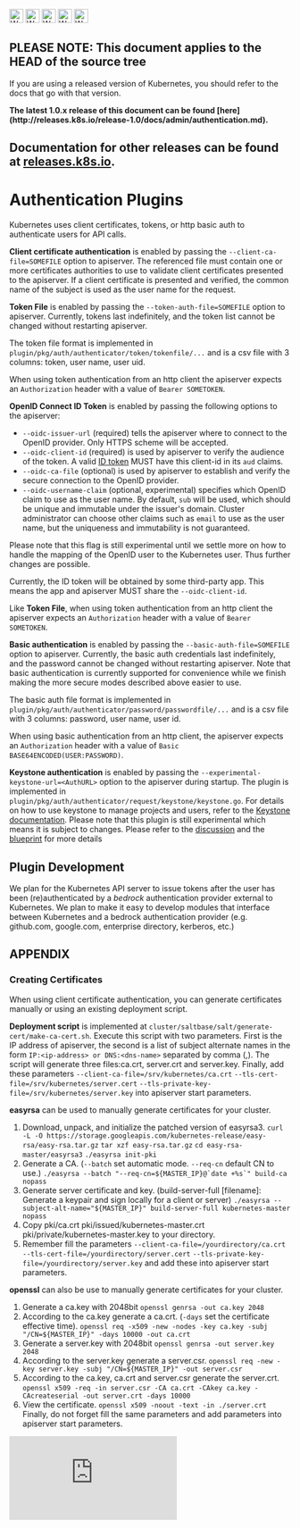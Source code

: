 <!-- BEGIN MUNGE: UNVERSIONED_WARNING -->

<!-- BEGIN STRIP_FOR_RELEASE -->

<img src="http://kubernetes.io/img/warning.png" alt="WARNING"
     width="25" height="25">
<img src="http://kubernetes.io/img/warning.png" alt="WARNING"
     width="25" height="25">
<img src="http://kubernetes.io/img/warning.png" alt="WARNING"
     width="25" height="25">
<img src="http://kubernetes.io/img/warning.png" alt="WARNING"
     width="25" height="25">
<img src="http://kubernetes.io/img/warning.png" alt="WARNING"
     width="25" height="25">

<h2>PLEASE NOTE: This document applies to the HEAD of the source tree</h2>

If you are using a released version of Kubernetes, you should
refer to the docs that go with that version.

<strong>
The latest 1.0.x release of this document can be found
[here](http://releases.k8s.io/release-1.0/docs/admin/authentication.md).

Documentation for other releases can be found at
[releases.k8s.io](http://releases.k8s.io).
</strong>
--

<!-- END STRIP_FOR_RELEASE -->

<!-- END MUNGE: UNVERSIONED_WARNING -->

# Authentication Plugins

Kubernetes uses client certificates, tokens, or http basic auth to authenticate users for API calls.

**Client certificate authentication** is enabled by passing the `--client-ca-file=SOMEFILE`
option to apiserver. The referenced file must contain one or more certificates authorities
to use to validate client certificates presented to the apiserver. If a client certificate
is presented and verified, the common name of the subject is used as the user name for the
request.

**Token File** is enabled by passing the `--token-auth-file=SOMEFILE` option
to apiserver.  Currently, tokens last indefinitely, and the token list cannot
be changed without restarting apiserver.

The token file format is implemented in `plugin/pkg/auth/authenticator/token/tokenfile/...`
and is a csv file with 3 columns: token, user name, user uid.

When using token authentication from an http client the apiserver expects an `Authorization`
header with a value of `Bearer SOMETOKEN`.

**OpenID Connect ID Token** is enabled by passing the following options to the apiserver:
- `--oidc-issuer-url` (required) tells the apiserver where to connect to the OpenID provider. Only HTTPS scheme will be accepted.
- `--oidc-client-id` (required) is used by apiserver to verify the audience of the token.
A valid [ID token](http://openid.net/specs/openid-connect-core-1_0.html#IDToken) MUST have this
client-id in its `aud` claims.
- `--oidc-ca-file` (optional) is used by apiserver to establish and verify the secure connection
to the OpenID provider.
- `--oidc-username-claim` (optional, experimental) specifies which OpenID claim to use as the user name. By default, `sub`
will be used, which should be unique and immutable under the issuer's domain. Cluster administrator can
choose other claims such as `email` to use as the user name, but the uniqueness and immutability is not guaranteed.

Please note that this flag is still experimental until we settle more on how to handle the mapping of the OpenID user to the Kubernetes user. Thus further changes are possible.

Currently, the ID token will be obtained by some third-party app. This means the app and apiserver
MUST share the `--oidc-client-id`.

Like **Token File**, when using token authentication from an http client the apiserver expects
an `Authorization` header with a value of `Bearer SOMETOKEN`.

**Basic authentication** is enabled by passing the `--basic-auth-file=SOMEFILE`
option to apiserver. Currently, the basic auth credentials last indefinitely,
and the password cannot be changed without restarting apiserver. Note that basic
authentication is currently supported for convenience while we finish making the
more secure modes described above easier to use.

The basic auth file format is implemented in `plugin/pkg/auth/authenticator/password/passwordfile/...`
and is a csv file with 3 columns: password, user name, user id.

When using basic authentication from an http client, the apiserver expects an `Authorization` header
with a value of `Basic BASE64ENCODED(USER:PASSWORD)`.

**Keystone authentication** is enabled by passing the `--experimental-keystone-url=<AuthURL>`
option to the apiserver during startup. The plugin is implemented in
`plugin/pkg/auth/authenticator/request/keystone/keystone.go`.
For details on how to use keystone to manage projects and users, refer to the
[Keystone documentation](http://docs.openstack.org/developer/keystone/). Please note that
this plugin is still experimental which means it is subject to changes.
Please refer to the [discussion](https://github.com/GoogleCloudPlatform/kubernetes/pull/11798#issuecomment-129655212)
and the [blueprint](https://github.com/GoogleCloudPlatform/kubernetes/issues/11626) for more details

## Plugin Development

We plan for the Kubernetes API server to issue tokens
after the user has been (re)authenticated by a *bedrock* authentication
provider external to Kubernetes.  We plan to make it easy to develop modules
that interface between Kubernetes and a bedrock authentication provider (e.g.
github.com, google.com, enterprise directory, kerberos, etc.)

## APPENDIX

### Creating Certificates

When using client certificate authentication, you can generate certificates manually or
using an existing deployment script.

**Deployment script** is implemented at
`cluster/saltbase/salt/generate-cert/make-ca-cert.sh`.
Execute this script with two parameters. First is the IP address of apiserver, the second is
a list of subject alternate names in the form `IP:<ip-address> or DNS:<dns-name>` separated by comma (,).
The script will generate three files:ca.crt, server.crt and server.key.
Finally, add these parameters
`--client-ca-file=/srv/kubernetes/ca.crt`
`--tls-cert-file=/srv/kubernetes/server.cert`
`--tls-private-key-file=/srv/kubernetes/server.key`
into apiserver start parameters.

**easyrsa** can be used to manually generate certificates for your cluster.

1.  Download, unpack, and initialize the patched version of easyrsa3.
    `curl -L -O https://storage.googleapis.com/kubernetes-release/easy-rsa/easy-rsa.tar.gz`
    `tar xzf easy-rsa.tar.gz`
    `cd easy-rsa-master/easyrsa3`
    `./easyrsa init-pki`
1.  Generate a CA. (`--batch` set automatic mode. `--req-cn` default CN to use.)
    ``./easyrsa --batch "--req-cn=${MASTER_IP}@`date +%s`" build-ca nopass``
1.  Generate server certificate and key.
    (build-server-full [filename]: Generate a keypair and sign locally for a client or server)
    `./easyrsa --subject-alt-name="${MASTER_IP}" build-server-full kubernetes-master nopass`
1.  Copy pki/ca.crt  pki/issued/kubernetes-master.crt
    pki/private/kubernetes-master.key to your directory.
1.  Remember fill the parameters
    `--client-ca-file=/yourdirectory/ca.crt`
    `--tls-cert-file=/yourdirectory/server.cert`
    `--tls-private-key-file=/yourdirectory/server.key`
    and add these into apiserver start parameters.

**openssl** can also be use to manually generate certificates for your cluster.

1.  Generate a ca.key with 2048bit
    `openssl genrsa -out ca.key 2048`
1.  According to the ca.key generate a ca.crt.  (`-days` set the certificate effective time).
    `openssl req -x509 -new -nodes -key ca.key -subj "/CN=${MASTER_IP}" -days 10000 -out ca.crt`
1.  Generate a server.key with 2048bit
    `openssl genrsa -out server.key 2048`
1.  According to the server.key generate a server.csr.
    `openssl req -new -key server.key -subj "/CN=${MASTER_IP}" -out server.csr`
1.  According to the ca.key, ca.crt and server.csr generate the server.crt.
    `openssl x509 -req -in server.csr -CA ca.crt -CAkey ca.key -CAcreateserial -out server.crt -days 10000`
1.  View the certificate.
    `openssl x509 -noout -text -in ./server.crt`
    Finally, do not forget fill the same parameters and add parameters into apiserver start parameters.

<!-- BEGIN MUNGE: GENERATED_ANALYTICS -->
[![Analytics](https://kubernetes-site.appspot.com/UA-36037335-10/GitHub/docs/admin/authentication.md?pixel)]()
<!-- END MUNGE: GENERATED_ANALYTICS -->

